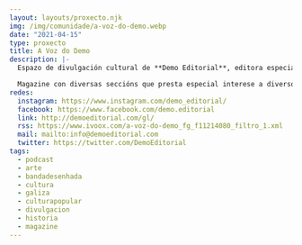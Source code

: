 ```yaml
---
layout: layouts/proxecto.njk
img: /img/comunidade/a-voz-do-demo.webp
date: "2021-04-15"
type: proxecto
title: A Voz do Demo
description: |-
  Espazo de divulgación cultural de **Demo Editorial**, editora especializada en banda deseñada galega.

  Magazine con diversas seccións que presta especial interese a diversos aspectos da cultura galega como a arte, humanidades, temas sociais, historia e arqueoloxía, biografías ou reflexións sobre aspectos do mundo creativo e os seus oficios.
redes:
  instagram: https://www.instagram.com/demo_editorial/
  facebook: https://www.facebook.com/demo.editorial
  link: http://demoeditorial.com/gl/
  rss: https://www.ivoox.com/a-voz-do-demo_fg_f11214080_filtro_1.xml
  mail: mailto:info@demoeditorial.com
  twitter: https://twitter.com/DemoEditorial
tags:
  - podcast
  - arte
  - bandadesenhada
  - cultura
  - galiza
  - culturapopular
  - divulgacion
  - historia
  - magazine
---
```


